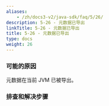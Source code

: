 ```yaml
---
aliases:
    - /zh/docs3-v2/java-sdk/faq/5/26/
description: 5-26 - 元数据已导出
linkTitle: 5-26 - 元数据已导出
title: 5-26 - 元数据已导出
type: docs
weight: 26
---
```




### 可能的原因

元数据在当前 JVM 已被导出。

### 排查和解决步骤